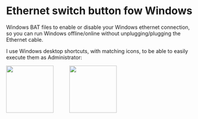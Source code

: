 # Ethernet switch button fow Windows
Windows BAT files to enable or disable your Windows ethernet connection, so you can run Windows offline/online without unplugging/plugging the Ethernet cable.

I use Windows desktop shortcuts, with matching icons, to be able to easily execute them as Administrator:

<img src="https://github.com/jmbalaguer/Internet-Switch-button/blob/main/ethernet-off.png" width="128" height="128">&nbsp;&nbsp;&nbsp;&nbsp;&nbsp;&nbsp;&nbsp;&nbsp;&nbsp;&nbsp;&nbsp;<img src="https://github.com/jmbalaguer/Internet-Switch-button/blob/main/ethernet-on.png" width="128" height="128">

